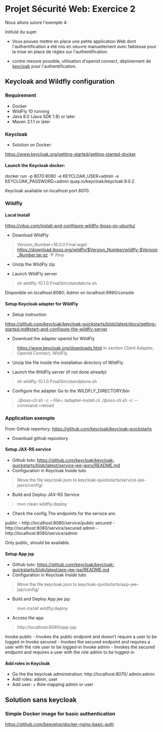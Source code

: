 # Projet Sécurité Web: Exercice 2

Nous allons suivre l'exemple 4:

Intitulé du sujet:

- Vous pouvez mettre en place une petite application Web dont l'authentification a été mis en oeuvre manuellement avec faiblesse pour la mise en place de règles sur l'authentification.

- contre mesure possible, utilisation d'openid connect, déploiement de [keycloak](https://www.keycloak.org/) pour l'authentification.

## Keycloak and Wildfly configuration

### Requirement 

- Docker
- WildFly 10 running
- Java 8.0 (Java SDK 1.8) or later
- Maven 3.1.1 or later

### Keycloak

- Solution on Docker: 

https://www.keycloak.org/getting-started/getting-started-docker

#### Launch the Keycloak docker: 

docker run -p 8070:8080 -e KEYCLOAK_USER=admin -e KEYCLOAK_PASSWORD=admin quay.io/keycloak/keycloak:9.0.2

Keycloak available on localhost port 8070.


### Wildfly
#### Local Install

https://vitux.com/install-and-configure-wildfly-jboss-on-ubuntu/
- Download WildFly
> Version_Number=16.0.0.Final
> wget https://download.jboss.org/wildfly/$Version_Number/wildfly-$Version_Number.tar.gz -P /tmp

- Unzip the WildFly zip 

- Launch WildFly server 
> sh wildfly-10.1.0.Final/bin/standalone.sh

Disponible on localhost:8080; Admin on localhost:9990/console

#### Setup Keycloak adapter for WildFly
- Setup instruction 

https://github.com/keycloak/keycloak-quickstarts/blob/latest/docs/getting-started.md#start-and-configure-the-wildfly-server

- Download the adapter openid for WildFly
> https://www.keycloak.org/downloads.html
In section Client Adapter, OpenId Connect, WildFly.

- Unzip the file inside the installation directory of WildFly.

- Launch the WildFly server (if not done already)
> sh wildfly-10.1.0.Final/bin/standalone.sh

- Configure the adapter
Go to the WILDFLY_DIRECTORY/bin
> ./jboss-cli.sh -c --file=./adapter-install.cli
> ./jboss-cli.sh -c --command:=reload

### Application exemple

From Github repertory: https://github.com/keycloak/keycloak-quickstarts
- Download github repository

#### Setup JAX-RS service 
- Github tuto:
https://github.com/keycloak/keycloak-quickstarts/blob/latest/service-jee-jaxrs/README.md
- Configuration in Keycloak 
Inside tuto
> Move the file keycloak.json to keycloak-quickstarts/service-jee-jaxrs/config/ 

- Build and Deploy JAX-RS Service
> mvn clean wildfly:deploy

- Check the config 
The endpoints for the service are:

public - http://localhost:8080/service/public
secured - http://localhost:8080/service/secured
admin - http://localhost:8080/service/admin

Only public, should be available.

#### Setup App jsp
- Github tuto:
https://github.com/keycloak/keycloak-quickstarts/blob/latest/app-jee-jsp/README.md
- Configuration in Keycloak
Inside tuto
> Move the file keycloak.json to keycloak-quickstarts/app-jee-jsp/config/ 

- Build and Deploy App jee jsp
> mvn install wildfly:deploy

- Access the app
> http://localhost:8080/app-jsp

Invoke public - Invokes the public endpoint and doesn't require a user to be logged-in
Invoke secured - Invokes the secured endpoint and requires a user with the role user to be logged-in
Invoke admin - Invokes the secured endpoint and requires a user with the role admin to be logged-in

#### Add roles in Keycloak
- Go the the keycloak administration: http://localhost:8070/
admin:admin
- Add roles: admin, user
- Add user: + Role mapping admin or user



## Solution sans keycloak

### Simple Docker image for basic authentication

https://github.com/beevelop/docker-nginx-basic-auth
